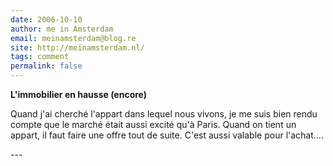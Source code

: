 ```yaml
---
date: 2006-10-10
author: me in Amsterdam
email: meinamsterdam@blog.re
site: http://meinamsterdam.nl/
tags: comment
permalink: false
---
```


<!-- TB -->
<p><strong>L'immobilier en hausse (encore)</strong></p>
<p>Quand j'ai cherché l'appart dans lequel nous vivons, je me suis bien rendu compte que le marché était aussi excité qu'à Paris. Quand on tient un appart, il faut faire une offre tout de suite. C'est aussi valable pour l'achat....</p>
---
